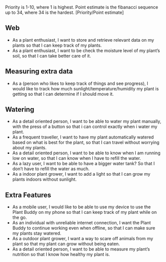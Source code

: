Priority is 1-10, where 1 is highest.
Point estimate is the fibanacci sequence up to 34, where 34 is the hardest.
[Priority/Point estimate]

## Web
- As a plant enthusiast, I want to store and retrieve relevant data on my plants so that I can keep track of my plants.
- As a plant enthusiast, I want to be check the moisture level of my plant’s soil, so that I can take better care of it.

## Measuring extra data
- As a (person who likes to keep track of things and see progress), I would like to track how much sunlight/temperature/humidity my plant is getting so that I can determine if I should move it.

## Watering
- As a detail oriented person, I want to be able to water my plant manually, with the press of a button so that i can control exactly when i water my plant.
- As a frequent traveller, I want to have my plant automatically watered based on what is best for the plant, so that I can travel without worrying about my plants. 
- As a detail oriented person, I want to be able to know when I am running low on water, so that I can know when I have to refill the water.
- As a lazy user, I want to be able to have a bigger water tank? So that I don’t have to refill the water as much.
- As a indoor plant grower, I want to add a light so that I can grow my plants indoors without sunlight.
	

## Extra Features
- As a mobile user, I would like to be able to use my device to use the Plant Buddy on my phone so that I can keep track of my plant while on the go.
- As an individual with unreliable internet connection, I want the Plant Buddy to continue working even when offline, so that I can make sure my plants stay watered.
- As a outdoor plant grower, I want a way to scare off animals from my plant so that my plant can grow without being eaten.
- As a detail oriented person, I want to be able to measure my plant’s nutrition so that I know how healthy my plant is.
